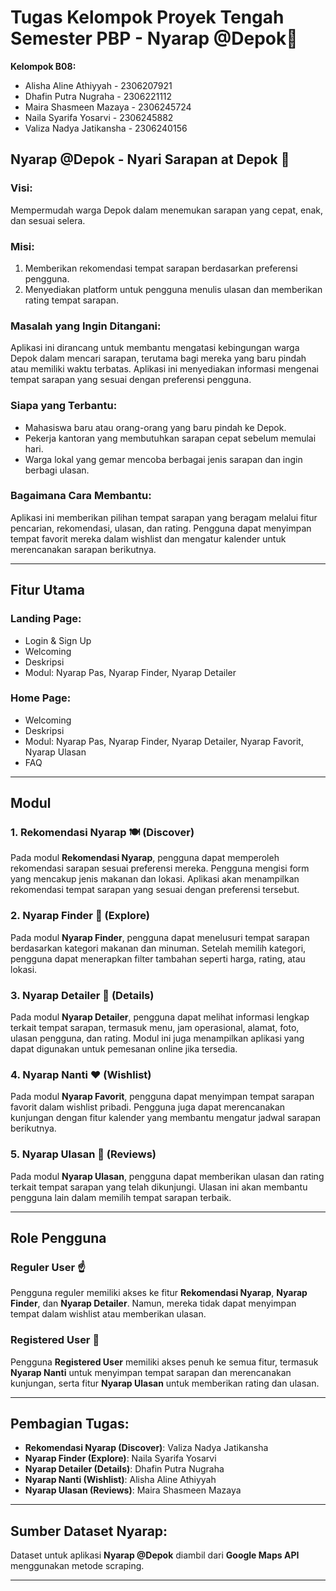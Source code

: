# Tugas Kelompok Proyek Tengah Semester PBP - Nyarap @Depok🍳

**Kelompok B08:**
- Alisha Aline Athiyyah - 2306207921
- Dhafin Putra Nugraha - 2306221112
- Maira Shasmeen Mazaya - 2306245724
- Naila Syarifa Yosarvi - 2306245882
- Valiza Nadya Jatikansha - 2306240156

## **Nyarap @Depok - Nyari Sarapan at Depok 🍳**

### **Visi:**  
Mempermudah warga Depok dalam menemukan sarapan yang cepat, enak, dan sesuai selera.

### **Misi:**  
1. Memberikan rekomendasi tempat sarapan berdasarkan preferensi pengguna.
2. Menyediakan platform untuk pengguna menulis ulasan dan memberikan rating tempat sarapan.

### **Masalah yang Ingin Ditangani:**  
Aplikasi ini dirancang untuk membantu mengatasi kebingungan warga Depok dalam mencari sarapan, terutama bagi mereka yang baru pindah atau memiliki waktu terbatas. Aplikasi ini menyediakan informasi mengenai tempat sarapan yang sesuai dengan preferensi pengguna.

### **Siapa yang Terbantu:**  
- Mahasiswa baru atau orang-orang yang baru pindah ke Depok.
- Pekerja kantoran yang membutuhkan sarapan cepat sebelum memulai hari.
- Warga lokal yang gemar mencoba berbagai jenis sarapan dan ingin berbagi ulasan.

### **Bagaimana Cara Membantu:**  
Aplikasi ini memberikan pilihan tempat sarapan yang beragam melalui fitur pencarian, rekomendasi, ulasan, dan rating. Pengguna dapat menyimpan tempat favorit mereka dalam wishlist dan mengatur kalender untuk merencanakan sarapan berikutnya.

---

## **Fitur Utama**

### **Landing Page:**
- Login & Sign Up
- Welcoming
- Deskripsi
- Modul: Nyarap Pas, Nyarap Finder, Nyarap Detailer

### **Home Page:**
- Welcoming
- Deskripsi
- Modul: Nyarap Pas, Nyarap Finder, Nyarap Detailer, Nyarap Favorit, Nyarap Ulasan
- FAQ

---

## **Modul**

### 1. **Rekomendasi Nyarap 🍽️** (Discover)
Pada modul **Rekomendasi Nyarap**, pengguna dapat memperoleh rekomendasi sarapan sesuai preferensi mereka. Pengguna mengisi form yang mencakup jenis makanan dan lokasi. Aplikasi akan menampilkan rekomendasi tempat sarapan yang sesuai dengan preferensi tersebut.

### 2. **Nyarap Finder 📍** (Explore)
Pada modul **Nyarap Finder**, pengguna dapat menelusuri tempat sarapan berdasarkan kategori makanan dan minuman. Setelah memilih kategori, pengguna dapat menerapkan filter tambahan seperti harga, rating, atau lokasi.

### 3. **Nyarap Detailer 🍲** (Details)
Pada modul **Nyarap Detailer**, pengguna dapat melihat informasi lengkap terkait tempat sarapan, termasuk menu, jam operasional, alamat, foto, ulasan pengguna, dan rating. Modul ini juga menampilkan aplikasi yang dapat digunakan untuk pemesanan online jika tersedia.

### 4. **Nyarap Nanti ❤️** (Wishlist)
Pada modul **Nyarap Favorit**, pengguna dapat menyimpan tempat sarapan favorit dalam wishlist pribadi. Pengguna juga dapat merencanakan kunjungan dengan fitur kalender yang membantu mengatur jadwal sarapan berikutnya.

### 5. **Nyarap Ulasan 📝** (Reviews)
Pada modul **Nyarap Ulasan**, pengguna dapat memberikan ulasan dan rating terkait tempat sarapan yang telah dikunjungi. Ulasan ini akan membantu pengguna lain dalam memilih tempat sarapan terbaik.

---

## **Role Pengguna**

### **Reguler User** ☝️
Pengguna reguler memiliki akses ke fitur **Rekomendasi Nyarap**, **Nyarap Finder**, dan **Nyarap Detailer**. Namun, mereka tidak dapat menyimpan tempat dalam wishlist atau memberikan ulasan.

### **Registered User** 👥
Pengguna **Registered User** memiliki akses penuh ke semua fitur, termasuk **Nyarap Nanti** untuk menyimpan tempat sarapan dan merencanakan kunjungan, serta fitur **Nyarap Ulasan** untuk memberikan rating dan ulasan.

---

## **Pembagian Tugas:**
- **Rekomendasi Nyarap (Discover)**: Valiza Nadya Jatikansha
- **Nyarap Finder (Explore)**: Naila Syarifa Yosarvi
- **Nyarap Detailer (Details)**: Dhafin Putra Nugraha
- **Nyarap Nanti (Wishlist)**: Alisha Aline Athiyyah
- **Nyarap Ulasan (Reviews)**: Maira Shasmeen Mazaya

---

## **Sumber Dataset Nyarap:**
Dataset untuk aplikasi **Nyarap @Depok** diambil dari **Google Maps API** menggunakan metode scraping.

---
